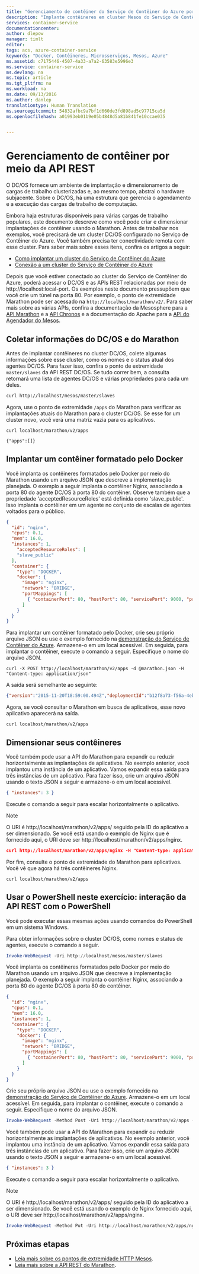 ```yaml
---
title: "Gerenciamento de contêiner do Serviço de Contêiner do Azure por meio da API REST | Microsoft Docs"
description: "Implante contêineres em cluster Mesos do Serviço de Contêiner do Azure usando a API REST do Marathon."
services: container-service
documentationcenter: 
author: dlepow
manager: timlt
editor: 
tags: acs, azure-container-service
keywords: "Docker, Contêineres, Microsserviços, Mesos, Azure"
ms.assetid: c7175446-4507-4a33-a7a2-63583e5996e3
ms.service: container-service
ms.devlang: na
ms.topic: article
ms.tgt_pltfrm: na
ms.workload: na
ms.date: 09/13/2016
ms.author: danlep
translationtype: Human Translation
ms.sourcegitcommit: 54832afbc9a7bf1d660de3fd898ad5c97715ca5d
ms.openlocfilehash: a01993eb01b9e05b4848d5a81b841fe10ccae035


---
```

# <a name="container-management-through-the-rest-api"></a>Gerenciamento de contêiner por meio da API REST
O DC/OS fornece um ambiente de implantação e dimensionamento de cargas de trabalho clusterizadas e, ao mesmo tempo, abstrai o hardware subjacente. Sobre o DC/OS, há uma estrutura que gerencia o agendamento e a execução das cargas de trabalho de computação.

Embora haja estruturas disponíveis para várias cargas de trabalho populares, este documento descreve como você pode criar e dimensionar implantações de contêiner usando o Marathon. Antes de trabalhar nos exemplos, você precisará de um cluster DC/OS configurado no Serviço de Contêiner do Azure. Você também precisa ter conectividade remota com esse cluster. Para saber mais sobre esses itens, confira os artigos a seguir:

* [Como implantar um cluster do Serviço de Contêiner do Azure](container-service-deployment.md)
* [Conexão a um cluster do Serviço de Contêiner do Azure](container-service-connect.md)

Depois que você estiver conectado ao cluster do Serviço de Contêiner do Azure, poderá acessar o DC/OS e as APIs REST relacionadas por meio de http://localhost:local-port. Os exemplos neste documento pressupõem que você crie um túnel na porta 80. Por exemplo, o ponto de extremidade Marathon pode ser acessado na `http://localhost/marathon/v2/`. Para saber mais sobre as várias APIs, confira a documentação da Mesosphere para a [API Marathon](https://mesosphere.github.io/marathon/docs/rest-api.html) e a [API Chronos](https://mesos.github.io/chronos/docs/api.html) e a documentação do Apache para a [API do Agendador do Mesos](http://mesos.apache.org/documentation/latest/scheduler-http-api/).

## <a name="gather-information-from-dcos-and-marathon"></a>Coletar informações do DC/OS e do Marathon
Antes de implantar contêineres no cluster DC/OS, colete algumas informações sobre esse cluster, como os nomes e o status atual dos agentes DC/OS. Para fazer isso, confira o ponto de extremidade `master/slaves` da API REST DC/OS. Se tudo correr bem, a consulta retornará uma lista de agentes DC/OS e várias propriedades para cada um deles.

```bash
curl http://localhost/mesos/master/slaves
```

Agora, use o ponto de extremidade `/apps` do Marathon para verificar as implantações atuais do Marathon para o cluster DC/OS. Se esse for um cluster novo, você verá uma matriz vazia para os aplicativos.

```
curl localhost/marathon/v2/apps

{"apps":[]}
```

## <a name="deploy-a-docker-formatted-container"></a>Implantar um contêiner formatado pelo Docker
Você implanta os contêineres formatados pelo Docker por meio do Marathon usando um arquivo JSON que descreve a implementação planejada. O exemplo a seguir implanta o contêiner Nginx, associando a porta 80 do agente DC/OS à porta 80 do contêiner. Observe também que a propriedade 'acceptedResourceRoles' está definida como 'slave_public'. Isso implanta o contêiner em um agente no conjunto de escalas de agentes voltados para o público.

```json
{
  "id": "nginx",
  "cpus": 0.1,
  "mem": 16.0,
  "instances": 1,
    "acceptedResourceRoles": [
    "slave_public"
  ],
  "container": {
    "type": "DOCKER",
    "docker": {
      "image": "nginx",
      "network": "BRIDGE",
      "portMappings": [
        { "containerPort": 80, "hostPort": 80, "servicePort": 9000, "protocol": "tcp" }
      ]
    }
  }
}
```

Para implantar um contêiner formatado pelo Docker, crie seu próprio arquivo JSON ou use o exemplo fornecido na [demonstração do Serviço de Contêiner do Azure](https://raw.githubusercontent.com/rgardler/AzureDevTestDeploy/master/marathon/marathon.json). Armazene-o em um local acessível. Em seguida, para implantar o contêiner, execute o comando a seguir. Especifique o nome do arquivo JSON.

```
curl -X POST http://localhost/marathon/v2/apps -d @marathon.json -H "Content-type: application/json"
```

A saída será semelhante ao seguinte:

```json
{"version":"2015-11-20T18:59:00.494Z","deploymentId":"b12f8a73-f56a-4eb1-9375-4ac026d6cdec"}
```

Agora, se você consultar o Marathon em busca de aplicativos, esse novo aplicativo aparecerá na saída.

```
curl localhost/marathon/v2/apps
```

## <a name="scale-your-containers"></a>Dimensionar seus contêineres
Você também pode usar a API do Marathon para expandir ou reduzir horizontalmente as implantações de aplicativos. No exemplo anterior, você implantou uma instância de um aplicativo. Vamos expandir essa saída para três instâncias de um aplicativo. Para fazer isso, crie um arquivo JSON usando o texto JSON a seguir e armazene-o em um local acessível.

```json
{ "instances": 3 }
```

Execute o comando a seguir para escalar horizontalmente o aplicativo.

> [!NOTE]
> O URI é http://localhost/marathon/v2/apps/ seguido pela ID do aplicativo a ser dimensionado. Se você está usando o exemplo de Nginx que é fornecido aqui, o URI deve ser http://localhost/marathon/v2/apps/nginx.
> 
> 

```json
curl http://localhost/marathon/v2/apps/nginx -H "Content-type: application/json" -X PUT -d @scale.json
```

Por fim, consulte o ponto de extremidade do Marathon para aplicativos. Você vê que agora há três contêineres Nginx.

```
curl localhost/marathon/v2/apps
```

## <a name="use-powershell-for-this-exercise-marathon-rest-api-interaction-with-powershell"></a>Usar o PowerShell neste exercício: interação da API REST com o PowerShell
Você pode executar essas mesmas ações usando comandos do PowerShell em um sistema Windows.

Para obter informações sobre o cluster DC/OS, como nomes e status de agentes, execute o comando a seguir.

```powershell
Invoke-WebRequest -Uri http://localhost/mesos/master/slaves
```

Você implanta os contêineres formatados pelo Docker por meio do Marathon usando um arquivo JSON que descreve a implementação planejada. O exemplo a seguir implanta o contêiner Nginx, associando a porta 80 do agente DC/OS à porta 80 do contêiner.

```json
{
  "id": "nginx",
  "cpus": 0.1,
  "mem": 16.0,
  "instances": 1,
  "container": {
    "type": "DOCKER",
    "docker": {
      "image": "nginx",
      "network": "BRIDGE",
      "portMappings": [
        { "containerPort": 80, "hostPort": 80, "servicePort": 9000, "protocol": "tcp" }
      ]
    }
  }
}
```

Crie seu próprio arquivo JSON ou use o exemplo fornecido na [demonstração do Serviço de Contêiner do Azure](https://raw.githubusercontent.com/rgardler/AzureDevTestDeploy/master/marathon/marathon.json). Armazene-o em um local acessível. Em seguida, para implantar o contêiner, execute o comando a seguir. Especifique o nome do arquivo JSON.

```powershell
Invoke-WebRequest -Method Post -Uri http://localhost/marathon/v2/apps -ContentType application/json -InFile 'c:\marathon.json'
```

Você também pode usar a API do Marathon para expandir ou reduzir horizontalmente as implantações de aplicativos. No exemplo anterior, você implantou uma instância de um aplicativo. Vamos expandir essa saída para três instâncias de um aplicativo. Para fazer isso, crie um arquivo JSON usando o texto JSON a seguir e armazene-o em um local acessível.

```json
{ "instances": 3 }
```

Execute o comando a seguir para escalar horizontalmente o aplicativo.

> [!NOTE]
> O URI é http://localhost/marathon/v2/apps/ seguido pela ID do aplicativo a ser dimensionado. Se você está usando o exemplo de Nginx fornecido aqui, o URI deve ser http://localhost/marathon/v2/apps/nginx.
> 
> 

```powershell
Invoke-WebRequest -Method Put -Uri http://localhost/marathon/v2/apps/nginx -ContentType application/json -InFile 'c:\scale.json'
```

## <a name="next-steps"></a>Próximas etapas
* [Leia mais sobre os pontos de extremidade HTTP Mesos](http://mesos.apache.org/documentation/latest/endpoints/).
* [Leia mais sobre a API REST do Marathon](https://mesosphere.github.io/marathon/docs/rest-api.html).




<!--HONumber=Dec16_HO2-->


